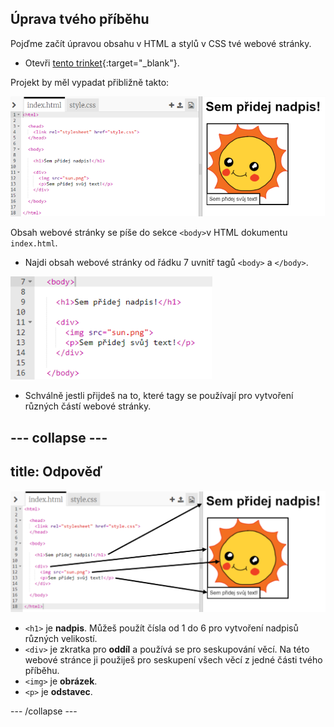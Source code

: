 ## Úprava tvého příběhu

Pojďme začít úpravou obsahu v HTML a stylů v CSS tvé webové stránky.

+ Otevři [tento trinket](http://jumpto.cc/web-story){:target="_blank"}.

Projekt by měl vypadat přibližně takto:

![screenshot](images/story-starter.png)

Obsah webové stránky se píše do sekce `<body>`v HTML dokumentu `index.html`.

+ Najdi obsah webové stránky od řádku 7 uvnitř tagů `<body>` a `</body>`.

![screenshot](images/story-html.png)

+ Schválně jestli přijdeš na to, které tagy se používají pro vytvoření různých částí webové stránky.

## \--- collapse \---

## title: Odpověď

![screenshot](images/story-elements.png)

+ `<h1>` je **nadpis**. Můžeš použít čísla od 1 do 6 pro vytvoření nadpisů různých velikostí.
+ `<div>` je zkratka pro **oddíl** a používá se pro seskupování věcí. Na této webové stránce ji použiješ pro seskupení všech věcí z jedné části tvého příběhu.
+ `<img>` je **obrázek**.
+ `<p>` je **odstavec**.

\--- /collapse \---
